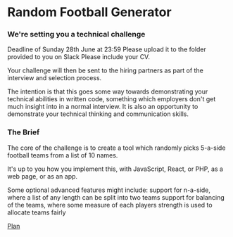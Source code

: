 # Random Football Generator

### We're setting you a technical challenge

Deadline of Sunday 28th June at 23:59
Please upload it to the folder provided to you on Slack
Please include your CV.

Your challenge will then be sent to the hiring partners as part of the interview and selection process.

The intention is that this goes some way towards demonstrating your technical abilities in written code, something which employers don't get much insight into in a normal interview. It is also an opportunity to demonstrate your technical thinking and communication skills.

### The Brief

The core of the challenge is to create a tool which randomly picks 5-a-side football teams from a list of 10 names.

It's up to you how you implement this, with JavaScript, React, or PHP, as a web page, or as an app.

Some optional advanced features might include:
support for n-a-side, where a list of any length can be split into two teams
support for balancing of the teams, where some measure of each players strength is used to allocate teams fairly

[Plan](https://dannorris.atlassian.net/wiki/display/~724717840/viewpage.action?pageId=196611&atlOrigin=eyJpIjoiZTdhYzMyOWZkYTJiNDkyYzhjNmM4MzJkZTVjZDk1MWMiLCJwIjoiYyJ9)

